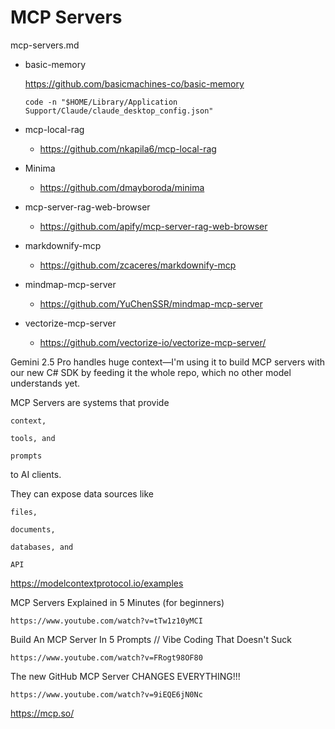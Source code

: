 # MCP Servers

mcp-servers.md

*   basic-memory

    https://github.com/basicmachines-co/basic-memory

    ```
    code -n "$HOME/Library/Application Support/Claude/claude_desktop_config.json"
    ```

*   mcp-local-rag

    *   https://github.com/nkapila6/mcp-local-rag

*   Minima

    *   https://github.com/dmayboroda/minima

*   mcp-server-rag-web-browser

    *   https://github.com/apify/mcp-server-rag-web-browser

*   markdownify-mcp

    *   https://github.com/zcaceres/markdownify-mcp

*   mindmap-mcp-server

    *   https://github.com/YuChenSSR/mindmap-mcp-server

*   vectorize-mcp-server

    *   https://github.com/vectorize-io/vectorize-mcp-server/


Gemini 2.5 Pro handles huge context—I'm using it to build MCP servers with our new C# SDK by feeding it the whole repo, which no other model understands yet.

MCP Servers are systems that provide 

    context, 
    
    tools, and 
    
    prompts 
    
to AI clients. 

They can expose data sources like 

    files, 
    
    documents, 

    databases, and 
    
    API

https://modelcontextprotocol.io/examples

MCP Servers Explained in 5 Minutes (for beginners)

    https://www.youtube.com/watch?v=tTw1z10yMCI

Build An MCP Server In 5 Prompts // Vibe Coding That Doesn't Suck

    https://www.youtube.com/watch?v=FRogt98OF80

The new GitHub MCP Server CHANGES EVERYTHING!!! 

    https://www.youtube.com/watch?v=9iEQE6jN0Nc
    

https://mcp.so/